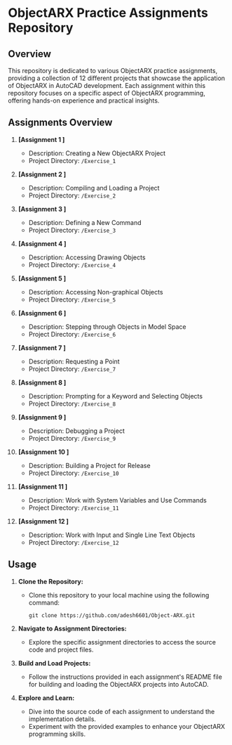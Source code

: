 # ObjectARX Practice Assignments Repository
 
## Overview
 
This repository is dedicated to various ObjectARX practice assignments, providing a collection of 12 different projects that showcase the application of ObjectARX in AutoCAD development. Each assignment within this repository focuses on a specific aspect of ObjectARX programming, offering hands-on experience and practical insights.
 
## Assignments Overview
 
1. **[Assignment 1 ]**
   - Description: Creating a New ObjectARX Project
   - Project Directory: `/Exercise_1`
 
2. **[Assignment 2 ]**
   - Description: Compiling and Loading a Project
   - Project Directory: `/Exercise_2`
 
3. **[Assignment 3 ]**
   - Description: Defining a New Command
   - Project Directory: `/Exercise_3`
4. **[Assignment 4 ]**
   - Description: Accessing Drawing Objects
   - Project Directory: `/Exercise_4`
5. **[Assignment 5 ]**
   - Description: Accessing Non-graphical Objects
   - Project Directory: `/Exercise_5`
6. **[Assignment 6 ]**
   - Description: Stepping through Objects in Model Space
   - Project Directory: `/Exercise_6`
7. **[Assignment 7 ]**
   - Description: Requesting a Point
   - Project Directory: `/Exercise_7`
8. **[Assignment 8 ]**
   - Description: Prompting for a Keyword and Selecting Objects
   - Project Directory: `/Exercise_8`
9. **[Assignment 9 ]**
   - Description: Debugging a Project
   - Project Directory: `/Exercise_9`
10. **[Assignment 10 ]**
       - Description: Building a Project for Release
       - Project Directory: `/Exercise_10`
11. **[Assignment 11 ]**
     - Description: Work with System Variables and Use Commands
     - Project Directory: `/Exercise_11`
 
12. **[Assignment 12 ]**
    - Description: Work with Input and Single Line Text Objects
    - Project Directory: `/Exercise_12`
 
## Usage
 
1. **Clone the Repository:**
   - Clone this repository to your local machine using the following command:
     ```
     git clone https://github.com/adesh6601/Object-ARX.git
     ```
 
2. **Navigate to Assignment Directories:**
   - Explore the specific assignment directories to access the source code and project files.
 
3. **Build and Load Projects:**
   - Follow the instructions provided in each assignment's README file for building and loading the ObjectARX projects into AutoCAD.
 
4. **Explore and Learn:**
   - Dive into the source code of each assignment to understand the implementation details.
   - Experiment with the provided examples to enhance your ObjectARX programming skills.
